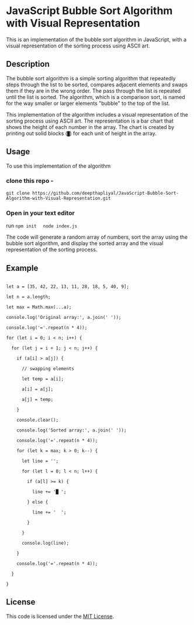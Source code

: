  

# JavaScript Bubble Sort Algorithm with Visual Representation

This is an implementation of the bubble sort algorithm in JavaScript, with a visual representation of the sorting process using ASCII art.

## Description

The bubble sort algorithm is a simple sorting algorithm that repeatedly steps through the list to be sorted, compares adjacent elements and swaps them if they are in the wrong order. The pass through the list is repeated until the list is sorted. The algorithm, which is a comparison sort, is named for the way smaller or larger elements "bubble" to the top of the list.

This implementation of the algorithm includes a visual representation of the sorting process using ASCII art. The representation is a bar chart that shows the height of each number in the array. The chart is created by printing out solid blocks (`█`) for each unit of height in the array.

## Usage

To use this implementation of the algorithm

 ### clone this repo -
```git clone https://github.com/deepthapliyal/JavaScript-Bubble-Sort-Algorithm-with-Visual-Representation.git```
### Open in your text editor 
run 
```npm init ```
``` node index.js```

The code will generate a random array of numbers, sort the array using the bubble sort algorithm, and display the sorted array and the visual representation of the sorting process.

## Example

```

let a = [35, 42, 22, 13, 11, 28, 18, 5, 40, 9];

let n = a.length;

let max = Math.max(...a);

console.log('Original array:', a.join(' '));

console.log('='.repeat(n * 4));

for (let i = 0; i < n; i++) {

  for (let j = i + 1; j < n; j++) {

    if (a[i] > a[j]) {

      // swapping elements

      let temp = a[i];

      a[i] = a[j];

      a[j] = temp;

    }

    console.clear();

    console.log('Sorted array:', a.join(' '));

    console.log('='.repeat(n * 4));

    for (let k = max; k > 0; k--) {

      let line = '';

      for (let l = 0; l < n; l++) {

        if (a[l] >= k) {

          line += '█ ';

        } else {

          line += '  ';

        }

      }

      console.log(line);

    }

    console.log('='.repeat(n * 4));

  }

}

```

## License

This code is licensed under the [MIT License](https://opensource.org/licenses/MIT).
